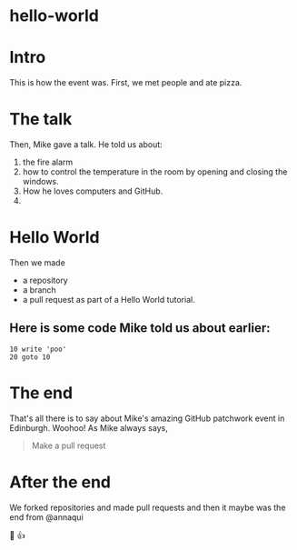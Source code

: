 hello-world
===========

# Intro
This is how the event was. First, we met people and ate pizza.
# The talk
Then, Mike gave a talk. He told us about:
1. the fire alarm
2. how to control the temperature in the room by opening and closing the windows.
3. How he loves computers and GitHub.
4. 
# Hello World
Then we made
* a repository
* a branch
* a pull request
as part of a Hello World tutorial. 

## Here is some code Mike told us about earlier:
```
10 write 'poo'
20 goto 10
```
# The end
That's all there is to say about Mike's amazing GitHub patchwork event in Edinburgh. Woohoo! As Mike always says, 
> Make a pull request
# After the end
 We forked repositories and made pull requests and then it maybe was the end from @annaqui

:camel: :+1:

